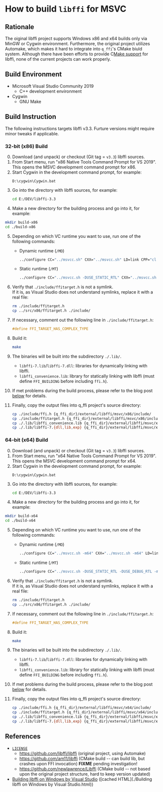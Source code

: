 # How to build `libffi` for MSVC

## Rationale

The oiginal libffi project supports Windows x86 and x64 builds only via MinGW or Cygwin environment. Furthermore, the original project utilizes Automake, which makes it hard to integrate into `q_ffi`'s CMake biuld system. Although there have been efforts to provide C[Make support](#References) for libffi, none of the current projects can work properly.

## Build Environment

- Microsoft Visual Studio Community 2019
  - C++ development environment
- Cygwin
  - GNU Make

## Build Instruction

The following instructions targets libffi v3.3. Furture versions might require minor tweaks if applicable.

### 32-bit (x86) Build

0. Download (and unpack) or checkout (Git tag = `v3.3`) libffi sources.
1. From Start menu, run "x86 Native Tools Command Prompt for VS 2019".  
   This opens the MSVC development command prompt for x86.
2. Start Cygwin in the development command prompt, for example:  
   ```batch
   D:\cygwin\Cygwin.bat
   ```
3. Go into the directory with libffi sources, for example:  
   ```bash
   cd E:/DEV/libffi-3.3
   ```
4. Make a new directory for the building process and go into it, for example:  
  ```bash
  mkdir build-x86
  cd ./build-x86
  ```
5. Depending on which VC runtime you want to use, run one of the following commands:
   - Dynamic runtime (`/MD`)  
     ```bash
     ../configure CC="../msvcc.sh" CXX="../msvcc.sh" LD=link CPP="cl -nologo -EP" --build=i686-unknown-cygwin
     ```
   - Static runtime (`/MT`)  
     ```bash
     ../configure CC="../msvcc.sh -DUSE_STATIC_RTL" CXX="../msvcc.sh -DUSE_STATIC_RTL" LD=link CPP="cl -nologo -EP" --build=i686-unknown-cygwin
     ```
   
6. Verify that `./include/ffitarget.h` is not a symlink.  
   If it is, as Visual Studio does not understand symlinks, replace it with a real file:  
   ```bash
   rm ./include/ffitarget.h
   cp ../src/x86/ffitarget.h ./include/
   ```
   
7. If necessary, comment out the following line in `./include/ffitarget.h`:  
   ```cpp
   #define FFI_TARGET_HAS_COMPLEX_TYPE
   ```
   
8. Build it:  
   ```bash
   make
   ```
   
9. The binaries will be built into the subdirectory `./.lib/`.
   - `libffi-7.lib`/`libffi-7.dll`: libraries for dynamically linking with libffi.
   - `libffi_convenience.lib`: library for statically linking with libffi (must define `FFI_BUILDING` before including `ffi.h`).

10. If met problems during the build process, please refer to the blog post [below](#References) for details.

11. Finally, copy the output files into q_ffi project's source directory:  
    ```bash
    cp ./include/ffi.h {q_ffi_dir}/external/libffi/msvc/x86/include/
    cp ./include/ffitarget.h {q_ffi_dir}/external/libffi/msvc/x86/include/
    cp ./.lib/libffi_convenience.lib {q_ffi_dir}/external/libffi/msvc/x86/lib/
    cp ./.lib/libffi-7.{dll,lib,exp} {q_ffi_dir}/external/libffi/msvc/x86/lib/
    ```

### 64-bit (x64) Build

0. Download (and unpack) or checkout (Git tag = `v3.3`) libffi sources.
1. From Start menu, run "x64 Native Tools Command Prompt for VS 2019".  
   This opens the MSVC development command prompt for x64.
2. Start Cygwin in the development command prompt, for example:  
   ```batch
   D:\cygwin\Cygwin.bat
   ```
3. Go into the directory with libffi sources, for example:  
   ```bash
   cd E:/DEV/libffi-3.3
   ```
4. Make a new directory for the building process and go into it, for example:  
  ```bash
  mkdir build-x64
  cd ./build-x64
  ```
5. Depending on which VC runtime you want to use, run one of the following commands:
   - Dynamic runtime (`/MD`)  
     ```bash
     ../configure CC="../msvcc.sh -m64" CXX="../msvcc.sh -m64" LD=link CPP="cl -nologo -EP" --build=x86_64-unknown-cygwin
     ```
   - Static runtime (`/MT`)  
     ```bash
     ../configure CC="../msvcc.sh -DUSE_STATIC_RTL -DUSE_DEBUG_RTL -m64" CXX="../msvcc.sh -DUSE_STATIC_RTL -DUSE_DEBUG_RTL -m64" LD=link CPP="cl -nologo -EP" --build=x86_64-unknown-cygwin
     ```
   
6. Verify that `./include/ffitarget.h` is not a symlink.  
   If it is, as Visual Studio does not understand symlinks, replace it with a real file:  
   ```bash
   rm ./include/ffitarget.h
   cp ../src/x86/ffitarget.h ./include/
   ```
   
7. If necessary, comment out the following line in `./include/ffitarget.h`:  
   ```cpp
   #define FFI_TARGET_HAS_COMPLEX_TYPE
   ```
   
8. Build it:  
   ```bash
   make
   ```
   
9. The binaries will be built into the subdirectory `./.lib/`.
   - `libffi-7.lib`/`libffi-7.dll`: libraries for dynamically linking with libffi.
   - `libffi_convenience.lib`: library for statically linking with libffi (must define `FFI_BUILDING` before including `ffi.h`).

10. If met problems during the build process, please refer to the blog post [below](#References) for details.

11. Finally, copy the output files into q_ffi project's source directory:  
    ```bash
    cp ./include/ffi.h {q_ffi_dir}/external/libffi/msvc/x64/include/
    cp ./include/ffitarget.h {q_ffi_dir}/external/libffi/msvc/x64/include/
    cp ./.lib/libffi_convenience.lib {q_ffi_dir}/external/libffi/msvc/x64/lib/
    cp ./.lib/libffi-7.{dll,lib,exp} {q_ffi_dir}/external/libffi/msvc/x64/lib/
    ```

## References

- [`LICENSE`](./LICENSE)
  - https://github.com/libffi/libffi (original project, using Automake)
  - https://github.com/am11/libffi (CMake build -- can build lib, but crashes upon FFI invocation) **FIXME** pending investigation!
  -  https://github.com/newlawrence/Libffi (CMake build -- not based upon the original project structure, hard to keep version updated)
- [Building libffi on Windows by Visual Studio](https://hostagebrain.blogspot.com/2015/06/building-libffi-on-windows-by-visual.html) ([cached HTML](./Building libffi on Windows by Visual Studio.html))

